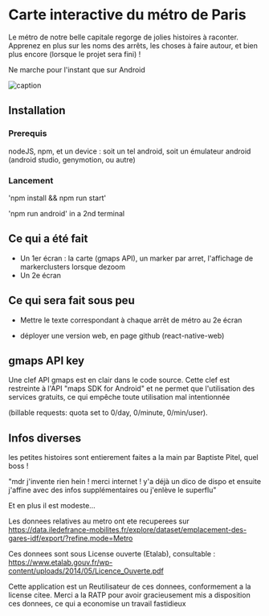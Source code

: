 # Carte interactive du métro de Paris

Le métro de notre belle capitale regorge de jolies histoires à raconter. Apprenez en plus sur les noms des arrêts, les choses à faire autour, et bien plus encore (lorsque le projet sera fini) !

Ne marche pour l'instant que sur Android

![caption](demo_20jan.gif)
  
  
  
## Installation

### Prerequis

nodeJS, npm, et un device : soit un tel android, soit un émulateur android (android studio, genymotion, ou autre)

### Lancement

'npm install && npm run start'

'npm run android' in a 2nd terminal

## Ce qui a été fait
- Un 1er écran : la carte (gmaps API), un marker par arret, l'affichage de markerclusters lorsque dezoom
- Un 2e écran

## Ce qui sera fait sous peu

- Mettre le texte correspondant à chaque arrêt de métro au 2e écran

- déployer une version web, en page github (react-native-web)

## gmaps API key

Une clef API gmaps est en clair dans le code source. Cette clef est restreinte à l'API "maps SDK for Android" et ne permet que l'utilisation des services gratuits, ce qui empêche toute utilisation mal intentionnée

(billable requests: quota set to 0/day, 0/minute, 0/min/user).

## Infos diverses

les petites histoires sont entierement faites a la main par Baptiste Pitel, quel boss !

"mdr j'invente rien hein ! merci internet ! y'a déjà un dico de dispo et ensuite j'affine avec des infos supplémentaires ou j'enlève le superflu" 

Et en plus il est modeste...

Les donnees relatives au metro ont ete recuperees sur https://data.iledefrance-mobilites.fr/explore/dataset/emplacement-des-gares-idf/export/?refine.mode=Metro

Ces donnees sont sous License ouverte (Etalab), consultable : https://www.etalab.gouv.fr/wp-content/uploads/2014/05/Licence_Ouverte.pdf

Cette application est un Reutilisateur de ces donnees, conformement a la license citee. Merci a la RATP pour avoir gracieusement mis a disposition ces donnees, ce qui a economise un travail fastidieux